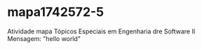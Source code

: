 # mapa1742572-5
Atividade mapa Tópicos Especiais em Engenharia dre Software II
Mensagem: "hello world"
